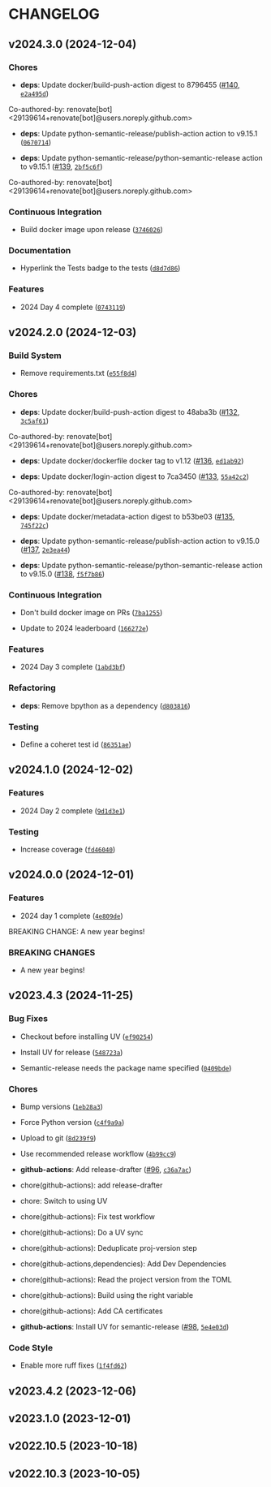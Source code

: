 # CHANGELOG


## v2024.3.0 (2024-12-04)

### Chores

- **deps**: Update docker/build-push-action digest to 8796455
  ([#140](https://github.com/darac/adventofcode/pull/140),
  [`e2a495d`](https://github.com/darac/adventofcode/commit/e2a495d5d4f1779061ee32f54fcf71005caa91e7))

Co-authored-by: renovate[bot] <29139614+renovate[bot]@users.noreply.github.com>

- **deps**: Update python-semantic-release/publish-action action to v9.15.1
  ([`0670714`](https://github.com/darac/adventofcode/commit/0670714c55c86fd102e674c8b7505e6e0efa154d))

- **deps**: Update python-semantic-release/python-semantic-release action to v9.15.1
  ([#139](https://github.com/darac/adventofcode/pull/139),
  [`2bf5c6f`](https://github.com/darac/adventofcode/commit/2bf5c6f3fb395aab6ebf01b380e744159564e2ed))

Co-authored-by: renovate[bot] <29139614+renovate[bot]@users.noreply.github.com>

### Continuous Integration

- Build docker image upon release
  ([`3746026`](https://github.com/darac/adventofcode/commit/3746026db8cc8bd1d5579421548589d7cfa91a66))

### Documentation

- Hyperlink the Tests badge to the tests
  ([`d8d7d86`](https://github.com/darac/adventofcode/commit/d8d7d86cbebbf05ef3cfc0feb6f4e18451c07a99))

### Features

- 2024 Day 4 complete
  ([`0743119`](https://github.com/darac/adventofcode/commit/074311943845f9aa066aca6aa8f0b1737f7da39d))


## v2024.2.0 (2024-12-03)

### Build System

- Remove requirements.txt
  ([`e55f8d4`](https://github.com/darac/adventofcode/commit/e55f8d47c44560c00faa75573e12650ab0744e68))

### Chores

- **deps**: Update docker/build-push-action digest to 48aba3b
  ([#132](https://github.com/darac/adventofcode/pull/132),
  [`3c5af61`](https://github.com/darac/adventofcode/commit/3c5af612498ba72e91792777c589fd53c82dde61))

Co-authored-by: renovate[bot] <29139614+renovate[bot]@users.noreply.github.com>

- **deps**: Update docker/dockerfile docker tag to v1.12
  ([#136](https://github.com/darac/adventofcode/pull/136),
  [`ed1ab92`](https://github.com/darac/adventofcode/commit/ed1ab92927ba9fc05b1fd652cccc74db8c70ee3c))

- **deps**: Update docker/login-action digest to 7ca3450
  ([#133](https://github.com/darac/adventofcode/pull/133),
  [`55a42c2`](https://github.com/darac/adventofcode/commit/55a42c22be53705527275dcff0c6a45be0fe66c9))

Co-authored-by: renovate[bot] <29139614+renovate[bot]@users.noreply.github.com>

- **deps**: Update docker/metadata-action digest to b53be03
  ([#135](https://github.com/darac/adventofcode/pull/135),
  [`745f22c`](https://github.com/darac/adventofcode/commit/745f22c300c934ef3a7bdb7b9b0211c3836b4f57))

- **deps**: Update python-semantic-release/publish-action action to v9.15.0
  ([#137](https://github.com/darac/adventofcode/pull/137),
  [`2e3ea44`](https://github.com/darac/adventofcode/commit/2e3ea4422f4634861d8c6691efe339c686aaee5e))

- **deps**: Update python-semantic-release/python-semantic-release action to v9.15.0
  ([#138](https://github.com/darac/adventofcode/pull/138),
  [`f5f7b86`](https://github.com/darac/adventofcode/commit/f5f7b869209017acaa19693909c5819a51e13a40))

### Continuous Integration

- Don't build docker image on PRs
  ([`7ba1255`](https://github.com/darac/adventofcode/commit/7ba1255cc4227edbc1f90c7762a710dea76d33b7))

- Update to 2024 leaderboard
  ([`166272e`](https://github.com/darac/adventofcode/commit/166272eeb3fa571e22586ebb7622825712ed904e))

### Features

- 2024 Day 3 complete
  ([`1abd3bf`](https://github.com/darac/adventofcode/commit/1abd3bfe9041733749da7fa1342d271c21612e39))

### Refactoring

- **deps**: Remove bpython as a dependency
  ([`d803816`](https://github.com/darac/adventofcode/commit/d80381617d9ef89dee6c37e2fa6be52b12375c0a))

### Testing

- Define a coheret test id
  ([`86351ae`](https://github.com/darac/adventofcode/commit/86351ae8ee9d5505e4b184fb080e189a88cc2580))


## v2024.1.0 (2024-12-02)

### Features

- 2024 Day 2 complete
  ([`9d1d3e1`](https://github.com/darac/adventofcode/commit/9d1d3e15cec4ef19b5ed3337c083e97651546ec2))

### Testing

- Increase coverage
  ([`fd46040`](https://github.com/darac/adventofcode/commit/fd460401ec6274326217c0656f2eaac343c0840d))


## v2024.0.0 (2024-12-01)

### Features

- 2024 day 1 complete
  ([`4e809de`](https://github.com/darac/adventofcode/commit/4e809de688755c0a14629b9829527885e36672ef))

BREAKING CHANGE: A new year begins!

### BREAKING CHANGES

- A new year begins!


## v2023.4.3 (2024-11-25)

### Bug Fixes

- Checkout before installing UV
  ([`ef90254`](https://github.com/darac/adventofcode/commit/ef90254b4d05b68f6ef70dc8def5c89569fcde12))

- Install UV for release
  ([`548723a`](https://github.com/darac/adventofcode/commit/548723a9e485a9f9b7dab70a9f392d6b43e4a41a))

- Semantic-release needs the package name specified
  ([`0409bde`](https://github.com/darac/adventofcode/commit/0409bde6347513144483fa6588b1bbe24ac0479b))

### Chores

- Bump versions
  ([`1eb28a3`](https://github.com/darac/adventofcode/commit/1eb28a363c20cf1d0812f12cdf35c74c82a87193))

- Force Python version
  ([`c4f9a9a`](https://github.com/darac/adventofcode/commit/c4f9a9a4ac04f80c33666f4bb88cc0c9ca788e0e))

- Upload to git
  ([`8d239f9`](https://github.com/darac/adventofcode/commit/8d239f9873002174a29b61f2cc83f97582b90ada))

- Use recommended release workflow
  ([`4b99cc9`](https://github.com/darac/adventofcode/commit/4b99cc9498b43b852778419e9b4b94d1102a3db3))

- **github-actions**: Add release-drafter ([#96](https://github.com/darac/adventofcode/pull/96),
  [`c36a7ac`](https://github.com/darac/adventofcode/commit/c36a7ac3606b80fd8273b9ee69dbe2aacbbc39e6))

* chore(github-actions): add release-drafter

* chore: Switch to using UV

* chore(github-actions): Fix test workflow

* chore(github-actions): Do a UV sync

* chore(github-actions): Deduplicate proj-version step

* chore(github-actions,dependencies): Add Dev Dependencies

* chore(github-actions): Read the project version from the TOML

* chore(github-actions): Build using the right variable

* chore(github-actions): Add CA certificates

- **github-actions**: Install UV for semantic-release
  ([#98](https://github.com/darac/adventofcode/pull/98),
  [`5e4e03d`](https://github.com/darac/adventofcode/commit/5e4e03dab7367be8f9b4e70ed3b39e7ce4a94645))

### Code Style

- Enable more ruff fixes
  ([`1f4fd62`](https://github.com/darac/adventofcode/commit/1f4fd628993bf29aef5e7b77de8f28c906abeda1))


## v2023.4.2 (2023-12-06)


## v2023.1.0 (2023-12-01)


## v2022.10.5 (2023-10-18)


## v2022.10.3 (2023-10-05)
